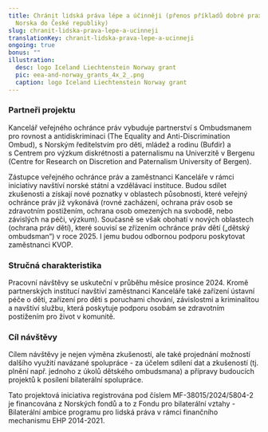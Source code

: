```yaml
---
title: Chránit lidská práva lépe a účinněji (přenos příkladů dobré praxe z
  Norska do České republiky)
slug: chranit-lidska-prava-lepe-a-ucinneji
translationKey: chranit-lidska-prava-lepe-a-ucinneji
ongoing: true
bonus: ""
illustration:
  desc: logo Iceland Liechtenstein Norway grant
  pic: eea-and-norway_grants_4x_2_.png
  caption: logo Iceland Liechtenstein Norway grant
---
```

<h3><strong>Partneři projektu</strong></h3>

<p>Kancelář veřejného ochránce práv vybuduje partnerství s Ombudsmanem pro rovnost a antidiskriminaci (The Equality and Anti-Discrimination Ombud), s Norským ředitelstvím pro děti, mládež a rodinu (Bufdir) a s&nbsp;Centrem pro výzkum diskrétnosti a paternalismu na Univerzitě v Bergenu (Centre for Research on Discretion and Paternalism University of Bergen).</p>

<p>Zástupce veřejného ochránce práv a zaměstnanci Kanceláře v&nbsp;rámci iniciativy navštíví norské státní a vzdělávací instituce. Budou sdílet zkušenosti a získají nové poznatky v&nbsp;oblastech působnosti, které veřejný ochránce práv již vykonává (rovné zacházení, ochrana práv osob se zdravotním postižením, ochrana osob omezených na svobodě, nebo závislých na péči, výzkum). Současně se však obohatí v&nbsp;nových oblastech (ochrana práv dětí), které souvisí se zřízením ochránce práv dětí (&bdquo;dětský ombudsman&ldquo;) v&nbsp;roce 2025. I jemu budou odbornou podporu poskytovat zaměstnanci KVOP.&nbsp;&nbsp;</p>

<h3><strong>Stručná charakteristika</strong></h3>

<p>Pracovní návštěvy se uskuteční v průběhu měsíce prosince 2024. Kromě partnerských institucí navštíví zaměstnanci Kanceláře také zařízení ústavní péče o děti, zařízení pro děti s poruchami chování, závislostmi a kriminalitou a navštíví službu, která poskytuje podporu osobám se zdravotním postižením pro život v komunitě.</p>

<h3><strong>Cíl návštěvy</strong></h3>

<p>Cílem návštěvy je nejen výměna zkušeností, ale také projednání možností dalšího využití navázané spolupráce - za účelem sdílení dat a zkušeností (tj. plnění např. jednoho z úkolů dětského ombudsmana) a přípravy budoucích projektů k posílení bilaterální spolupráce.</p>

<p>Tato projektová iniciativa registrována pod číslem MF-38015/2024/5804-2 je financována z&nbsp;Norských fondů a to z Fondu pro bilaterální vztahy - Bilaterální ambice programu pro lidská práva v rámci finančního mechanismu EHP 2014-2021.</p>

